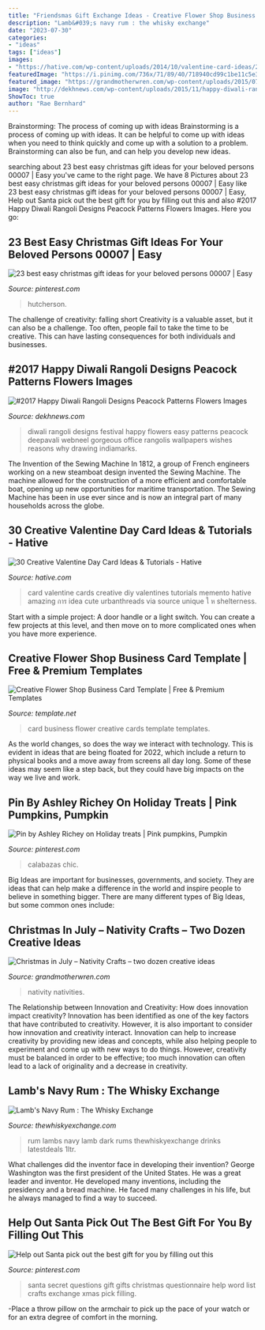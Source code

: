 ```yaml
---
title: "Friendsmas Gift Exchange Ideas - Creative Flower Shop Business Card Template"
description: "Lamb&#039;s navy rum : the whisky exchange"
date: "2023-07-30"
categories:
- "ideas"
tags: ["ideas"]
images:
- "https://hative.com/wp-content/uploads/2014/10/valentine-card-ideas/28-valentine-card-ideas.jpg"
featuredImage: "https://i.pinimg.com/736x/71/89/40/718940cd99c1be11c5e37cf229c44f10--pink-pumpkins-fall-pumpkins.jpg"
featured_image: "https://grandmotherwren.com/wp-content/uploads/2015/07/nativity15.jpg"
image: "http://dekhnews.com/wp-content/uploads/2015/11/happy-diwali-rangoli-pics.jpg"
ShowToc: true
author: "Rae Bernhard"
---
```



Brainstorming: The process of coming up with ideas
Brainstorming is a process of coming up with ideas. It can be helpful to come up with ideas when you need to think quickly and come up with a solution to a problem. Brainstorming can also be fun, and can help you develop new ideas.

	

		
searching about 23 best easy christmas gift ideas for your beloved persons 00007 | Easy you've came to the right page. We have 8 Pictures about 23 best easy christmas gift ideas for your beloved persons 00007 | Easy like 23 best easy christmas gift ideas for your beloved persons 00007 | Easy, Help out Santa pick out the best gift for you by filling out this and also #2017 Happy Diwali Rangoli Designs Peacock Patterns Flowers Images. Here you go:
		
    
## 23 Best Easy Christmas Gift Ideas For Your Beloved Persons 00007 | Easy

<img loading=lazy src="https://i.pinimg.com/736x/b6/ea/d7/b6ead7bfd1218c97f5a7eea75e7e9592.jpg" onerror="this.onerror=null;this.src='https://tse2.mm.bing.net/th?id=OIP.dUWsd4AEpF3KncAO6hR0ZgHaIU&amp;pid=15.1';" alt="23 best easy christmas gift ideas for your beloved persons 00007 | Easy">

_Source: pinterest.com_

>hutcherson. 

	

The challenge of creativity: falling short
Creativity is a valuable asset, but it can also be a challenge. Too often, people fail to take the time to be creative. This can have lasting consequences for both individuals and businesses.

    
## #2017 Happy Diwali Rangoli Designs Peacock Patterns Flowers Images

<img loading=lazy src="http://dekhnews.com/wp-content/uploads/2015/11/happy-diwali-rangoli-pics.jpg" onerror="this.onerror=null;this.src='https://tse1.mm.bing.net/th?id=OIP.Cm6Uacw-1j0iuB6j7p4wMQHaEt&amp;pid=15.1';" alt="#2017 Happy Diwali Rangoli Designs Peacock Patterns Flowers Images">

_Source: dekhnews.com_

>diwali rangoli designs festival happy flowers easy patterns peacock deepavali webneel gorgeous office rangolis wallpapers wishes reasons why drawing indiamarks. 

	

The Invention of the Sewing Machine
In 1812, a group of French engineers working on a new steamboat design invented the Sewing Machine. The machine allowed for the construction of a more efficient and comfortable boat, opening up new opportunities for maritime transportation. The Sewing Machine has been in use ever since and is now an integral part of many households across the globe.

    
## 30 Creative Valentine Day Card Ideas &amp; Tutorials - Hative

<img loading=lazy src="https://hative.com/wp-content/uploads/2014/10/valentine-card-ideas/28-valentine-card-ideas.jpg" onerror="this.onerror=null;this.src='https://tse4.mm.bing.net/th?id=OIP.6-LUUMudHXHUA0fSaNS7-gHaHa&amp;pid=15.1';" alt="30 Creative Valentine Day Card Ideas &amp; Tutorials - Hative">

_Source: hative.com_

>card valentine cards creative diy valentines tutorials memento hative amazing การ idea cute urbanthreads via source unique ใ ห shelterness. 

	

Start with a simple project: A door handle or a light switch. You can create a few projects at this level, and then move on to more complicated ones when you have more experience.

    
## Creative Flower Shop Business Card Template | Free &amp; Premium Templates

<img loading=lazy src="https://images.template.net/wp-content/uploads/2016/03/24053118/FlowerShop_Businesscard-788x777.jpg" onerror="this.onerror=null;this.src='https://tse2.mm.bing.net/th?id=OIP.6eUaZt_5xVzOX7VjllkPmwHaHT&amp;pid=15.1';" alt="Creative Flower Shop Business Card Template | Free &amp; Premium Templates">

_Source: template.net_

>card business flower creative cards template templates. 

	

As the world changes, so does the way we interact with technology. This is evident in ideas that are being floated for 2022, which include a return to physical books and a move away from screens all day long. Some of these ideas may seem like a step back, but they could have big impacts on the way we live and work.

    
## Pin By Ashley Richey On Holiday Treats | Pink Pumpkins, Pumpkin

<img loading=lazy src="https://i.pinimg.com/736x/71/89/40/718940cd99c1be11c5e37cf229c44f10--pink-pumpkins-fall-pumpkins.jpg" onerror="this.onerror=null;this.src='https://tse1.mm.bing.net/th?id=OIP.6GnKC9qLL6T-IaVk_Jko9QHaHa&amp;pid=15.1';" alt="Pin by Ashley Richey on Holiday treats | Pink pumpkins, Pumpkin">

_Source: pinterest.com_

>calabazas chic. 

	

Big Ideas are important for businesses, governments, and society. They are ideas that can help make a difference in the world and inspire people to believe in something bigger. There are many different types of Big Ideas, but some common ones include: 

    
## Christmas In July – Nativity Crafts – Two Dozen Creative Ideas

<img loading=lazy src="https://grandmotherwren.com/wp-content/uploads/2015/07/nativity15.jpg" onerror="this.onerror=null;this.src='https://tse4.mm.bing.net/th?id=OIP.x6zQR4F8a9qTw4KZdNQLzAHaLH&amp;pid=15.1';" alt="Christmas in July – Nativity Crafts – two dozen creative ideas">

_Source: grandmotherwren.com_

>nativity nativities. 

	

The Relationship between Innovation and Creativity: How does innovation impact creativity?
Innovation has been identified as one of the key factors that have contributed to creativity. However, it is also important to consider how innovation and creativity interact. Innovation can help to increase creativity by providing new ideas and concepts, while also helping people to experiment and come up with new ways to do things. However, creativity must be balanced in order to be effective; too much innovation can often lead to a lack of originality and a decrease in creativity.

    
## Lamb&#039;s Navy Rum : The Whisky Exchange

<img loading=lazy src="http://img.thewhiskyexchange.com/l/rum_lam1.jpg" onerror="this.onerror=null;this.src='https://tse2.mm.bing.net/th?id=OIP.P4KMPcEuyq9vrIF9GEsgyAHaJ4&amp;pid=15.1';" alt="Lamb&#039;s Navy Rum : The Whisky Exchange">

_Source: thewhiskyexchange.com_

>rum lambs navy lamb dark rums thewhiskyexchange drinks latestdeals 1ltr. 

	

What challenges did the inventor face in developing their invention?
George Washington was the first president of the United States. He was a great leader and inventor. He developed many inventions, including the presidency and a bread machine. He faced many challenges in his life, but he always managed to find a way to succeed.

    
## Help Out Santa Pick Out The Best Gift For You By Filling Out This

<img loading=lazy src="https://i.pinimg.com/736x/28/cc/07/28cc07b681869b40000071942e636130--questionnaire-best-gifts.jpg" onerror="this.onerror=null;this.src='https://tse1.mm.bing.net/th?id=OIP.xKQJPj8vJJEYiFjL3017eAHaNJ&amp;pid=15.1';" alt="Help out Santa pick out the best gift for you by filling out this">

_Source: pinterest.com_

>santa secret questions gift gifts christmas questionnaire help word list crafts exchange xmas pick filling. 

	

-Place a throw pillow on the armchair to pick up the pace of your watch or for an extra degree of comfort in the morning.

